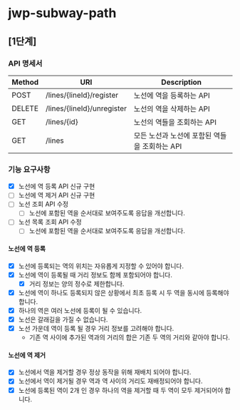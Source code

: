 # jwp-subway-path

## [1단계]

### API 명세서

| Method | URI                        | Description                 |
|--------|----------------------------|-----------------------------|
| POST   | /lines/{lineId}/register   | 노선에 역을 등록하는 API             |
| DELETE | /lines/{lineId}/unregister | 노선의 역을 삭제하는 API             |
| GET    | /lines/{id}                | 노선의 역들을 조회하는 API            |
| GET    | /lines                     | 모든 노선과 노선에 포함된 역들을 조회하는 API |

### 기능 요구사항

- [x] 노선에 역 등록 API 신규 구현
- [ ] 노선에 역 제거 API 신규 구현
- [ ] 노선 조회 API 수정
    - [ ] 노선에 포함된 역을 순서대로 보여주도록 응답을 개선합니다.
- [ ] 노선 목록 조회 API 수정
    - [ ] 노선에 포함된 역을 순서대로 보여주도록 응답을 개선합니다.

#### 노선에 역 등록

- [x] 노선에 등록되는 역의 위치는 자유롭게 지정할 수 있어야 합니다.
- [x] 노선에 역이 등록될 때 거리 정보도 함께 포함되어야 합니다.
    - [x] 거리 정보는 양의 정수로 제한합니다.
- [x] 노선에 역이 하나도 등록되지 않은 상황에서 최초 등록 시 두 역을 동시에 등록해야 합니다.
- [x] 하나의 역은 여러 노선에 등록이 될 수 있습니다.
- [x] 노선은 갈래길을 가질 수 없습니다.
- [x] 노선 가운데 역이 등록 될 경우 거리 정보를 고려해야 합니다.
    - 기존 역 사이에 추가된 역과의 거리의 합은 기존 두 역의 거리와 같아야 합니다.

#### 노선에 역 제거

- [x] 노선에서 역을 제거할 경우 정상 동작을 위해 재배치 되어야 합니다.
- [x] 노선에서 역이 제거될 경우 역과 역 사이의 거리도 재배정되어야 합니다.
- [x] 노선에 등록된 역이 2개 인 경우 하나의 역을 제거할 때 두 역이 모두 제거되어야 합니다.
